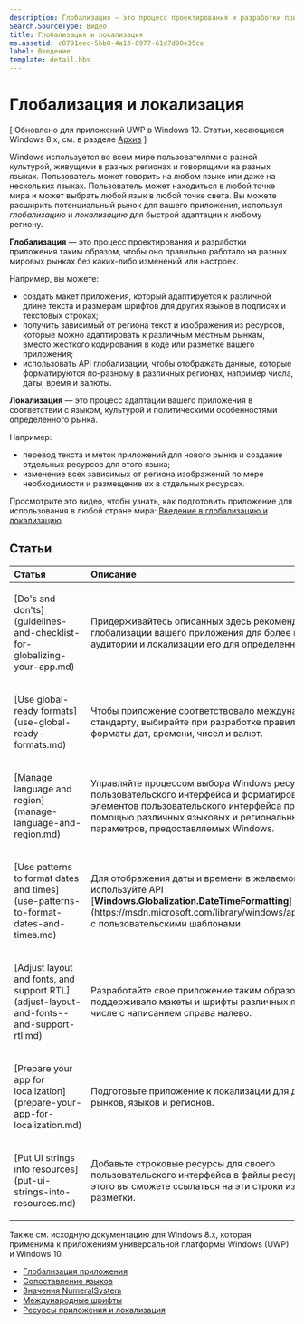 ```yaml
---
description: Глобализация — это процесс проектирования и разработки приложения, позволяющий ему работать на разных мировых рынках без каких-либо изменений или настроек.
Search.SourceType: Видео
title: Глобализация и локализация
ms.assetid: c0791eec-5bb8-4a13-8977-61d7d98e35ce
label: Введение
template: detail.hbs
---
```


# Глобализация и локализация


\[ Обновлено для приложений UWP в Windows 10. Статьи, касающиеся Windows 8.x, см. в разделе [Архив](http://go.microsoft.com/fwlink/p/?linkid=619132) \]

Windows используется во всем мире пользователями с разной культурой, живущими в разных регионах и говорящими на разных языках. Пользователь может говорить на любом языке или даже на нескольких языках. Пользователь может находиться в любой точке мира и может выбрать любой язык в любой точке света. Вы можете расширить потенциальный рынок для вашего приложения, используя *глобализацию* и *локализацию* для быстрой адаптации к любому региону.

**Глобализация** — это процесс проектирования и разработки приложения таким образом, чтобы оно правильно работало на разных мировых рынках без каких-либо изменений или настроек.

Например, вы можете:

-   создать макет приложения, который адаптируется к различной длине текста и размерам шрифтов для других языков в подписях и текстовых строках;
-   получить зависимый от региона текст и изображения из ресурсов, которые можно адаптировать к различным местным рынкам, вместо жесткого кодирования в коде или разметке вашего приложения;
-   использовать API глобализации, чтобы отображать данные, которые форматируются по-разному в различных регионах, например числа, даты, время и валюты.

**Локализация** — это процесс адаптации вашего приложения в соответствии с языком, культурой и политическими особенностями определенного рынка.

Например:

-   перевод текста и меток приложений для нового рынка и создание отдельных ресурсов для этого языка;
-   изменение всех зависимых от региона изображений по мере необходимости и размещение их в отдельных ресурсах.

Просмотрите это видео, чтобы узнать, как подготовить приложение для использования в любой стране мира: [Введение в глобализацию и локализацию](https://channel9.msdn.com/Blogs/One-Dev-Minute/Introduction-to-globalization-and-localization).

## Статьи
<table>
<colgroup>
<col width="50%" />
<col width="50%" />
</colgroup>
<thead>
<tr class="header">
<th align="left">Статья</th>
<th align="left">Описание</th>
</tr>
</thead>
<tbody>
<tr class="odd">
<td align="left"><p>[Do's and don'ts](guidelines-and-checklist-for-globalizing-your-app.md)</p></td>
<td align="left"><p>Придерживайтесь описанных здесь рекомендаций по глобализации вашего приложения для более широкой аудитории и локализации его для определенного рынка.</p></td>
</tr>
<tr class="odd">
<td align="left"><p>[Use global-ready formats](use-global-ready-formats.md)</p></td>
<td align="left"><p>Чтобы приложение соответствовало международному стандарту, выбирайте при разработке правильные форматы дат, времени, чисел и валют.</p></td>
</tr>
<tr class="even">
<td align="left"><p>[Manage language and region](manage-language-and-region.md)</p></td>
<td align="left"><p>Управляйте процессом выбора Windows ресурсов пользовательского интерфейса и форматирования элементов пользовательского интерфейса приложения с помощью различных языковых и региональных параметров, предоставляемых Windows.</p></td>
</tr>
<tr class="odd">
<td align="left"><p>[Use patterns to format dates and times](use-patterns-to-format-dates-and-times.md)</p></td>
<td align="left"><p>Для отображения даты и времени в желаемом формате используйте API [<strong>Windows.Globalization.DateTimeFormatting</strong>] (https://msdn.microsoft.com/library/windows/apps/br206859) с пользовательскими шаблонами.</p></td>
</tr>
<tr class="even">
<td align="left"><p>[Adjust layout and fonts, and support RTL](adjust-layout-and-fonts--and-support-rtl.md)</p></td>
<td align="left"><p>Разработайте свое приложение таким образом, чтобы оно поддерживало макеты и шрифты различных языков, в том числе с написанием справа налево.</p></td>
</tr>
<tr class="odd">
<td align="left"><p>[Prepare your app for localization](prepare-your-app-for-localization.md)</p></td>
<td align="left"><p>Подготовьте приложение к локализации для других рынков, языков и регионов.</p></td>
</tr>
<tr class="even">
<td align="left"><p>[Put UI strings into resources](put-ui-strings-into-resources.md)</p></td>
<td align="left"><p>Добавьте строковые ресурсы для своего пользовательского интерфейса в файлы ресурсов. После этого вы сможете ссылаться на эти строки из кода или разметки.</p></td>
</tr>
</tbody>
</table>

 

Также см. исходную документацию для Windows 8.x, которая применима к приложениям универсальной платформы Windows (UWP) и Windows 10.

-   [Глобализация приложения](https://msdn.microsoft.com/library/windows/apps/xaml/hh965328)
-   [Сопоставление языков](https://msdn.microsoft.com/library/windows/apps/xaml/jj673578.aspx)
-   [Значения NumeralSystem](https://msdn.microsoft.com/library/windows/apps/xaml/jj236471.aspx)
-   [Международные шрифты](https://msdn.microsoft.com/library/windows/apps/xaml/dn263115.aspx)
-   [Ресурсы приложения и локализация](https://msdn.microsoft.com/library/windows/apps/xaml/hh710212.aspx)

 

 





<!--HONumber=Mar16_HO1-->


